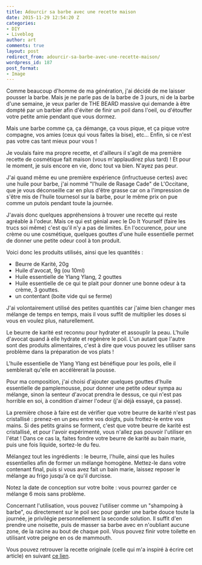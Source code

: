 ```yaml
---
title: Adourcir sa barbe avec une recette maison
date: 2015-11-29 12:54:20 Z
categories:
- DIY
- Liveblog
author: art
comments: true
layout: post
redirect_from: adourcir-sa-barbe-avec-une-recette-maison/
wordpress_id: 187
post_format:
- Image
---
```


Comme beaucoup d'homme de ma génération, j'ai décidé de me laisser pousser la barbe. Mais je ne parle pas de la barbe de 3 jours, ni de la barbe d'une semaine, je veux parler de THE BEARD massive qui demande à être dompté par un barbier afin d'éviter de finir un poil dans l'oeil, ou d'étouffer votre petite amie pendant que vous dormez.

Mais une barbe comme ça, ça démange, ça vous pique, et ça pique votre compagne, vos amies (ceux qui vous faites la bise), etc... Enfin, si ce n'est pas votre cas tant mieux pour vous !

Je voulais faire ma propre recette, et d'ailleurs il s'agit de ma première recette de cosmétique fait maison (vous m'applaudirez plus tard) ! Et pour le moment, je suis encore en vie, donc tout va bien. N'ayez pas peur.

J'ai quand même eu une première expérience (infructueuse certes) avec une huile pour barbe, j'ai nommé "l'huile de Rasage Cade" de L'Occitane, que je vous déconseille car en plus d'être grasse car on a l'impression de s'être mis de l'huile tournesol sur la barbe, pour le même prix on pue comme un putois pendant toute la journée.

J'avais donc quelques appréhensions à trouver une recette qui reste agréable à l'odeur. Mais ce qui est génial avec le Do It Yourself (faire les trucs soi même) c'est qu'il n'y a pas de limites. En l'occurence, pour une crème ou une cosmétique, quelques gouttes d'une huile essentielle permet de donner une petite odeur cool à ton produit.

Voici donc les produits utilisés, ainsi que les quantités :





  * Beurre de Karité, 20g
  * Huile d'avocat, 9g (ou 10ml)
  * Huile essentielle de Ylang Ylang, 2 gouttes
  * Huile essentielle de ce qui te plait pour donner une bonne odeur à ta crème, 3 gouttes.
  * un contentant (boite vide qui se ferme)



J'ai volontairement utilisé des petites quantités car j'aime bien changer mes mélange de temps en temps, mais il vous suffit de multiplier les doses si vous en voulez plus, naturellement.

Le beurre de karité est reconnu pour hydrater et assouplir la peau. L'huile d'avocat quand à elle hydrate et regénère le poil. L'un autant que l'autre sont des produits alimentaires, c'est à dire que vous pouvez les utiliser sans problème dans la préparation de vos plats !

L'huile essentielle de Ylang Ylang est bénéfique pour les poils, elle il semblerait qu'elle en accélèrerait la pousse.

Pour ma composition, j'ai choisi d'ajouter quelques gouttes d'huile essentielle de pamplemousse, pour donner une petite odeur sympa au mélange, sinon la senteur d'avocat prendra le dessus, ce qui n'est pas horrible en soi, à condition d'aimer l'odeur (j'ai déjà essayé, ça passe).

La première chose à faire est de vérifier que votre beurre de karité n'est pas cristallisé : prenez-en un peu entre vos doigts, puis frottez-le entre vos mains. Si des petits grains se forment, c'est que votre beurre de karité est cristallisé, et pour l'avoir expérimenté, vous n'allez pas pouvoir l'utiliser en l'état ! Dans ce cas la, faites fondre votre beurre de karité au bain marie, puis une fois liquide, sortez-le du feu.

Mélangez tout les ingrédients : le beurre, l'huile, ainsi que les huiles essentielles afin de former un mélange homogène. Mettez-le dans votre contenant final, puis si vous avez fait un bain marie, laissez reposer le mélange au frigo jusqu'à ce qu'il durcisse.

Notez la date de conception sur votre boite : vous pourrez garder ce mélange 6 mois sans problème.

Concernant l'utilisation, vous pouvez l'utiliser comme un "shampoing à barbe", ou directement sur le poil sec pour garder une barbe douce toute la journée, je privilégie personnellement la seconde solution. Il suffit d'en prendre une noisette, puis de masser sa barbe avec en n'oubliant aucune zone, de la racine au bout de chaque poil. Vous pouvez finir votre toilette en utilisant votre peigne en os de mammouth.

Vous pouvez retrouver la recette originale (celle qui m'a inspiré à écrire cet article) en suivant [ce lien](http://belle-naturelle.com/2014/05/01/adoucir-sa-barbe/).
